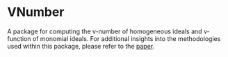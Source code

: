 # VNumber
A package for computing the v-number of homogeneous ideals and v-function of monomial ideals. For additional insights into the methodologies used within this package, please refer to the [paper](https://arxiv.org/pdf/2403.08435.pdf).
